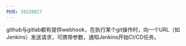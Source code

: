 ```yaml
---
时间: 20220827
---
```

github与gitlab都有提供webhook，在执行某个git操作时，向一个URL（如Jenkins）发送请求，可携带参数，通知Jenkins开始CI/CD任务。
